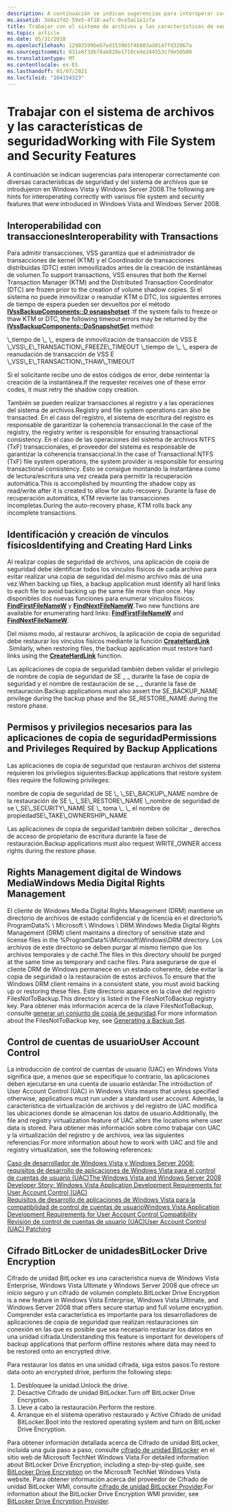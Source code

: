 ```yaml
---
description: A continuación se indican sugerencias para interoperar correctamente con diversas características de seguridad y del sistema de archivos que se introdujeron en Windows Vista y Windows Server 2008.
ms.assetid: 3e8a1fd2-59e5-4f18-aafc-0ce5ac1e1cfa
title: Trabajar con el sistema de archivos y las características de seguridad
ms.topic: article
ms.date: 05/31/2018
ms.openlocfilehash: 12903599beb7ed153965f4b803ad8147fd32067a
ms.sourcegitcommit: 831e8f3db78ab820e1710cede244553c70e50500
ms.translationtype: MT
ms.contentlocale: es-ES
ms.lasthandoff: 01/07/2021
ms.locfileid: "104154323"
---
```

# <a name="working-with-file-system-and-security-features"></a><span data-ttu-id="b9852-103">Trabajar con el sistema de archivos y las características de seguridad</span><span class="sxs-lookup"><span data-stu-id="b9852-103">Working with File System and Security Features</span></span>

<span data-ttu-id="b9852-104">A continuación se indican sugerencias para interoperar correctamente con diversas características de seguridad y del sistema de archivos que se introdujeron en Windows Vista y Windows Server 2008.</span><span class="sxs-lookup"><span data-stu-id="b9852-104">The following are hints for interoperating correctly with various file system and security features that were introduced in Windows Vista and Windows Server 2008.</span></span>

## <a name="interoperability-with-transactions"></a><span data-ttu-id="b9852-105">Interoperabilidad con transacciones</span><span class="sxs-lookup"><span data-stu-id="b9852-105">Interoperability with Transactions</span></span>

<span data-ttu-id="b9852-106">Para admitir transacciones, VSS garantiza que el administrador de transacciones de kernel (KTM) y el Coordinador de transacciones distribuidas (DTC) estén inmovilizados antes de la creación de instantáneas de volumen.</span><span class="sxs-lookup"><span data-stu-id="b9852-106">To support transactions, VSS ensures that both the Kernel Transaction Manager (KTM) and the Distributed Transaction Coordinator (DTC) are frozen prior to the creation of volume shadow copies.</span></span> <span data-ttu-id="b9852-107">Si el sistema no puede inmovilizar o reanudar KTM o DTC, los siguientes errores de tiempo de espera pueden ser devueltos por el método [**IVssBackupComponents::D osnapshotset**](/windows/desktop/api/VsBackup/nf-vsbackup-ivssbackupcomponents-dosnapshotset) :</span><span class="sxs-lookup"><span data-stu-id="b9852-107">If the system fails to freeze or thaw KTM or DTC, the following timeout errors may be returned by the [**IVssBackupComponents::DoSnapshotSet**](/windows/desktop/api/VsBackup/nf-vsbackup-ivssbackupcomponents-dosnapshotset) method:</span></span>

<dl> <span data-ttu-id="b9852-108">\_tiempo de \_ \_ espera de inmovilización de transacción de VSS E \_</span><span class="sxs-lookup"><span data-stu-id="b9852-108">VSS\_E\_TRANSACTION\_FREEZE\_TIMEOUT</span></span>  
<span data-ttu-id="b9852-109">\_tiempo de \_ \_ espera de reanudación de transacción de VSS E \_</span><span class="sxs-lookup"><span data-stu-id="b9852-109">VSS\_E\_TRANSACTION\_THAW\_TIMEOUT</span></span>  
</dl>

<span data-ttu-id="b9852-110">Si el solicitante recibe uno de estos códigos de error, debe reintentar la creación de la instantánea.</span><span class="sxs-lookup"><span data-stu-id="b9852-110">If the requester receives one of these error codes, it must retry the shadow copy creation.</span></span>

<span data-ttu-id="b9852-111">También se pueden realizar transacciones al registro y a las operaciones del sistema de archivos.</span><span class="sxs-lookup"><span data-stu-id="b9852-111">Registry and file system operations can also be transacted.</span></span> <span data-ttu-id="b9852-112">En el caso del registro, el sistema de escritura del registro es responsable de garantizar la coherencia transaccional.</span><span class="sxs-lookup"><span data-stu-id="b9852-112">In the case of the registry, the registry writer is responsible for ensuring transactional consistency.</span></span> <span data-ttu-id="b9852-113">En el caso de las operaciones del sistema de archivos NTFS (TxF) transaccionales, el proveedor del sistema es responsable de garantizar la coherencia transaccional.</span><span class="sxs-lookup"><span data-stu-id="b9852-113">In the case of Transactional NTFS (TxF) file system operations, the system provider is responsible for ensuring transactional consistency.</span></span> <span data-ttu-id="b9852-114">Esto se consigue montando la instantánea como de lectura/escritura una vez creada para permitir la recuperación automática.</span><span class="sxs-lookup"><span data-stu-id="b9852-114">This is accomplished by mounting the shadow copy as read/write after it is created to allow for auto-recovery.</span></span> <span data-ttu-id="b9852-115">Durante la fase de recuperación automática, KTM revierte las transacciones incompletas.</span><span class="sxs-lookup"><span data-stu-id="b9852-115">During the auto-recovery phase, KTM rolls back any incomplete transactions.</span></span>

## <a name="identifying-and-creating-hard-links"></a><span data-ttu-id="b9852-116">Identificación y creación de vínculos físicos</span><span class="sxs-lookup"><span data-stu-id="b9852-116">Identifying and Creating Hard Links</span></span>

<span data-ttu-id="b9852-117">Al realizar copias de seguridad de archivos, una aplicación de copia de seguridad debe identificar todos los vínculos físicos de cada archivo para evitar realizar una copia de seguridad del mismo archivo más de una vez.</span><span class="sxs-lookup"><span data-stu-id="b9852-117">When backing up files, a backup application must identify all hard links to each file to avoid backing up the same file more than once.</span></span> <span data-ttu-id="b9852-118">Hay disponibles dos nuevas funciones para enumerar vínculos físicos: [**FindFirstFileNameW**](/windows/win32/api/fileapi/nf-fileapi-findfirstfilenamew) y [**FindNextFileNameW**](/windows/win32/api/fileapi/nf-fileapi-findnextfilenamew).</span><span class="sxs-lookup"><span data-stu-id="b9852-118">Two new functions are available for enumerating hard links: [**FindFirstFileNameW**](/windows/win32/api/fileapi/nf-fileapi-findfirstfilenamew) and [**FindNextFileNameW**](/windows/win32/api/fileapi/nf-fileapi-findnextfilenamew).</span></span>

<span data-ttu-id="b9852-119">Del mismo modo, al restaurar archivos, la aplicación de copia de seguridad debe restaurar los vínculos físicos mediante la función [**CreateHardLink**](/windows/win32/api/winbase/nf-winbase-createhardlinka) .</span><span class="sxs-lookup"><span data-stu-id="b9852-119">Similarly, when restoring files, the backup application must restore hard links using the [**CreateHardLink**](/windows/win32/api/winbase/nf-winbase-createhardlinka) function.</span></span>

<span data-ttu-id="b9852-120">Las aplicaciones de copia de seguridad también deben validar el privilegio de nombre de copia de seguridad de SE \_ \_ durante la fase de copia de seguridad y el nombre de restauración de se \_ \_ durante la fase de restauración.</span><span class="sxs-lookup"><span data-stu-id="b9852-120">Backup applications must also assert the SE\_BACKUP\_NAME privilege during the backup phase and the SE\_RESTORE\_NAME during the restore phase.</span></span>

## <a name="permissions-and-privileges-required-by-backup-applications"></a><span data-ttu-id="b9852-121">Permisos y privilegios necesarios para las aplicaciones de copia de seguridad</span><span class="sxs-lookup"><span data-stu-id="b9852-121">Permissions and Privileges Required by Backup Applications</span></span>

<span data-ttu-id="b9852-122">Las aplicaciones de copia de seguridad que restauran archivos del sistema requieren los privilegios siguientes:</span><span class="sxs-lookup"><span data-stu-id="b9852-122">Backup applications that restore system files require the following privileges:</span></span>

<dl> <span data-ttu-id="b9852-123">nombre de copia de seguridad de SE \_ \_</span><span class="sxs-lookup"><span data-stu-id="b9852-123">SE\_BACKUP\_NAME</span></span>  
<span data-ttu-id="b9852-124">nombre de la restauración de SE \_ \_</span><span class="sxs-lookup"><span data-stu-id="b9852-124">SE\_RESTORE\_NAME</span></span>  
<span data-ttu-id="b9852-125">\_nombre de seguridad de se \_</span><span class="sxs-lookup"><span data-stu-id="b9852-125">SE\_SECURITY\_NAME</span></span>  
<span data-ttu-id="b9852-126">SE \_ toma \_ \_ el nombre de propiedad</span><span class="sxs-lookup"><span data-stu-id="b9852-126">SE\_TAKE\_OWNERSHIP\_NAME</span></span>  
</dl>

<span data-ttu-id="b9852-127">Las aplicaciones de copia de seguridad también deben solicitar \_ derechos de acceso de propietario de escritura durante la fase de restauración.</span><span class="sxs-lookup"><span data-stu-id="b9852-127">Backup applications must also request WRITE\_OWNER access rights during the restore phase.</span></span>

## <a name="windows-media-digital-rights-management"></a><span data-ttu-id="b9852-128">Rights Management digital de Windows Media</span><span class="sxs-lookup"><span data-stu-id="b9852-128">Windows Media Digital Rights Management</span></span>

<span data-ttu-id="b9852-129">El cliente de Windows Media Digital Rights Management (DRM) mantiene un directorio de archivos de estado confidencial y de licencia en el directorio% ProgramData% \\ Microsoft \\ Windows \\ DRM.</span><span class="sxs-lookup"><span data-stu-id="b9852-129">Windows Media Digital Rights Management (DRM) client maintains a directory of sensitive state and license files in the %ProgramData%\\Microsoft\\Windows\\DRM directory.</span></span> <span data-ttu-id="b9852-130">Los archivos de este directorio se deben purgar al mismo tiempo que los archivos temporales y de caché.</span><span class="sxs-lookup"><span data-stu-id="b9852-130">The files in this directory should be purged at the same time as temporary and cache files.</span></span> <span data-ttu-id="b9852-131">Para asegurarse de que el cliente DRM de Windows permanece en un estado coherente, debe evitar la copia de seguridad o la restauración de estos archivos.</span><span class="sxs-lookup"><span data-stu-id="b9852-131">To ensure that the Windows DRM client remains in a consistent state, you must avoid backing up or restoring these files.</span></span> <span data-ttu-id="b9852-132">Este directorio aparece en la clave del registro FilesNotToBackup.</span><span class="sxs-lookup"><span data-stu-id="b9852-132">This directory is listed in the FilesNotToBackup registry key.</span></span> <span data-ttu-id="b9852-133">Para obtener más información acerca de la clave FilesNotToBackup, consulte [generar un conjunto de copia de seguridad](generating-a-backup-set.md).</span><span class="sxs-lookup"><span data-stu-id="b9852-133">For more information about the FilesNotToBackup key, see [Generating a Backup Set](generating-a-backup-set.md).</span></span>

## <a name="user-account-control"></a><span data-ttu-id="b9852-134">Control de cuentas de usuario</span><span class="sxs-lookup"><span data-stu-id="b9852-134">User Account Control</span></span>

<span data-ttu-id="b9852-135">La introducción de control de cuentas de usuario (UAC) en Windows Vista significa que, a menos que se especifique lo contrario, las aplicaciones deben ejecutarse en una cuenta de usuario estándar.</span><span class="sxs-lookup"><span data-stu-id="b9852-135">The introduction of User Account Control (UAC) in Windows Vista means that unless specified otherwise, applications must run under a standard user account.</span></span> <span data-ttu-id="b9852-136">Además, la característica de virtualización de archivos y del registro de UAC modifica las ubicaciones donde se almacenan los datos de usuario.</span><span class="sxs-lookup"><span data-stu-id="b9852-136">Additionally, the file and registry virtualization feature of UAC alters the locations where user data is stored.</span></span> <span data-ttu-id="b9852-137">Para obtener más información sobre cómo trabajar con UAC y la virtualización del registro y de archivos, vea las siguientes referencias:</span><span class="sxs-lookup"><span data-stu-id="b9852-137">For more information about how to work with UAC and file and registry virtualization, see the following references:</span></span>

<dl>

<span data-ttu-id="b9852-138">[Caso de desarrollador de Windows Vista y Windows Server 2008: requisitos de desarrollo de aplicaciones de Windows Vista para el control de cuentas de usuario (UAC)](/previous-versions/aa905330(v=msdn.10))</span><span class="sxs-lookup"><span data-stu-id="b9852-138">[The Windows Vista and Windows Server 2008 Developer Story: Windows Vista Application Development Requirements for User Account Control (UAC)](/previous-versions/aa905330(v=msdn.10))</span></span>  
<span data-ttu-id="b9852-139">[Requisitos de desarrollo de aplicaciones de Windows Vista para la compatibilidad de control de cuentas de usuario](/previous-versions/dotnet/articles/bb530410(v=msdn.10))</span><span class="sxs-lookup"><span data-stu-id="b9852-139">[Windows Vista Application Development Requirements for User Account Control Compatibility](/previous-versions/dotnet/articles/bb530410(v=msdn.10))</span></span>  
[<span data-ttu-id="b9852-140">Revisión de control de cuentas de usuario (UAC)</span><span class="sxs-lookup"><span data-stu-id="b9852-140">User Account Control (UAC) Patching</span></span>](../msi/user-account-control--uac--patching.md)  
</dl>

## <a name="bitlocker-drive-encryption"></a><span data-ttu-id="b9852-141">Cifrado BitLocker de unidades</span><span class="sxs-lookup"><span data-stu-id="b9852-141">BitLocker Drive Encryption</span></span>

<span data-ttu-id="b9852-142">Cifrado de unidad BitLocker es una característica nueva de Windows Vista Enterprise, Windows Vista Ultimate y Windows Server 2008 que ofrece un inicio seguro y un cifrado de volumen completo.</span><span class="sxs-lookup"><span data-stu-id="b9852-142">BitLocker Drive Encryption is a new feature in Windows Vista Enterprise, Windows Vista Ultimate, and Windows Server 2008 that offers secure startup and full volume encryption.</span></span> <span data-ttu-id="b9852-143">Comprender esta característica es importante para los desarrolladores de aplicaciones de copia de seguridad que realizan restauraciones sin conexión en las que es posible que sea necesario restaurar los datos en una unidad cifrada.</span><span class="sxs-lookup"><span data-stu-id="b9852-143">Understanding this feature is important for developers of backup applications that perform offline restores where data may need to be restored onto an encrypted drive.</span></span>

<span data-ttu-id="b9852-144">Para restaurar los datos en una unidad cifrada, siga estos pasos:</span><span class="sxs-lookup"><span data-stu-id="b9852-144">To restore data onto an encrypted drive, perform the following steps:</span></span>

1.  <span data-ttu-id="b9852-145">Desbloquee la unidad.</span><span class="sxs-lookup"><span data-stu-id="b9852-145">Unlock the drive.</span></span>
2.  <span data-ttu-id="b9852-146">Desactive Cifrado de unidad BitLocker.</span><span class="sxs-lookup"><span data-stu-id="b9852-146">Turn off BitLocker Drive Encryption.</span></span>
3.  <span data-ttu-id="b9852-147">Lleve a cabo la restauración.</span><span class="sxs-lookup"><span data-stu-id="b9852-147">Perform the restore.</span></span>
4.  <span data-ttu-id="b9852-148">Arranque en el sistema operativo restaurado y Active Cifrado de unidad BitLocker.</span><span class="sxs-lookup"><span data-stu-id="b9852-148">Boot into the restored operating system and turn on BitLocker Drive Encryption.</span></span>

<span data-ttu-id="b9852-149">Para obtener información detallada acerca de Cifrado de unidad BitLocker, incluida una guía paso a paso, consulte [cifrado de unidad BitLocker](https://www.microsoft.com/technet/windowsvista/security/bitlockr.mspx) en el sitio web de Microsoft TechNet Windows Vista.</span><span class="sxs-lookup"><span data-stu-id="b9852-149">For detailed information about BitLocker Drive Encryption, including a step-by-step guide, see [BitLocker Drive Encryption](https://www.microsoft.com/technet/windowsvista/security/bitlockr.mspx) on the Microsoft TechNet Windows Vista website.</span></span> <span data-ttu-id="b9852-150">Para obtener información acerca del proveedor de Cifrado de unidad BitLocker WMI, consulte [cifrado de unidad BitLocker Provider](../secprov/bitlocker-drive-encryption-provider.md).</span><span class="sxs-lookup"><span data-stu-id="b9852-150">For information about the BitLocker Drive Encryption WMI provider, see [BitLocker Drive Encryption Provider](../secprov/bitlocker-drive-encryption-provider.md).</span></span>

 

 
